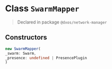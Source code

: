 # Class `SwarmMapper`
> Declared in package `@dxos/network-manager`

## Constructors
```ts
new SwarmMapper(
_swarm: Swarm,
_presence: undefined | PresencePlugin
)
```
